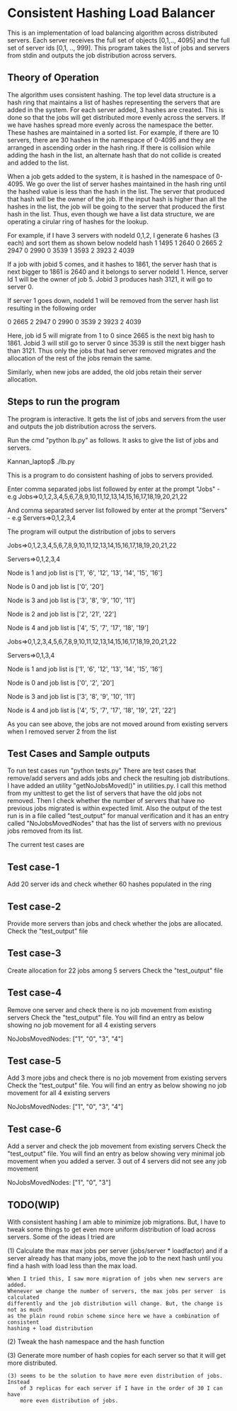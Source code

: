 Consistent Hashing Load Balancer
===============================

This is an implementation of load balancing algorithm across distributed servers.
Each server receives the full set of objects [0,1,.., 4095] and the full set
of server ids [0,1, .., 999]. This program takes the list of jobs and servers
from stdin and outputs the job distribution across servers.

Theory of Operation
-------------------

The algorithm uses consistent hashing. The top level data structure is a hash ring
that maintains a list of hashes representing the servers that are added in the 
system. For each server added, 3 hashes are created. This is done so that the
jobs will get distributed more evenly across the servers. If we have hashes 
spread more evenly across the namespace the better. These hashes are maintained 
in a sorted list. For example, if there are 10 servers, there are 30 hashes in 
the namespace of 0-4095 and they are arranged in ascending order in the hash ring. 
If there is collision while adding the hash in the list, an alternate hash that 
do not collide is created and added to the list.

When a job gets added to the system, it is hashed in the namespace of 0-4095. We 
go over the list of server hashes maintained in the hash ring until the hashed value
is less than the hash in the list. The server that produced that hash  will be the
owner of the job. If the input hash is higher than all the hashes in the list, the
job will be going to the server that produced the first hash in the list. Thus, even
though we have a list data structure, we are operating a cirular ring of hashes for
the lookup.

For example, if I have 3 servers with nodeId 0,1,2, I generate 6 hashes (3 each) and
sort them as shown below
nodeId  hash
1       1495
1       2640
0       2665
2       2947
0       2990
0       3539
1       3593
2       3923
2       4039

If a job with jobid 5 comes, and it hashes to 1861, the server hash that is next bigger
to 1861 is 2640 and it belongs to server nodeId 1. Hence, server Id 1 will be the owner 
of job 5. Jobid 3 produces hash 3121, it will go to server 0.

If server 1 goes down, nodeId 1 will be removed from the server hash list resulting in the
following order

0       2665
2       2947
0       2990
0       3539
2       3923
2       4039

Here, job id 5 will migrate from 1 to 0 since 2665 is the next big hash to 1861. Jobid 3 
will still go to server 0 since 3539 is still the next bigger hash than 3121. Thus only
the jobs that had server removed migrates and the allocation  of the rest of the jobs 
remain the same.

Similarly, when new jobs are added, the old jobs retain their server allocation. 

Steps to run the program
-----------------------

The program is interactive. It gets the list of jobs and servers from the user and outputs
the job distribution across the servers.

Run the cmd "python lb.py" as follows. It asks to give the list of jobs and servers.

Kannan_laptop$ ./lb.py

This is a program to do consistent hashing of jobs to servers provided.

Enter comma separated jobs list followed by enter at the prompt "Jobs" - e.g Jobs=>0,1,2,3,4,5,6,7,8,9,10,11,12,13,14,15,16,17,18,19,20,21,22

And comma separated server list followed by enter at the prompt "Servers" - e.g Servers=>0,1,2,3,4

The program will output the distribution of jobs to servers

Jobs=>0,1,2,3,4,5,6,7,8,9,10,11,12,13,14,15,16,17,18,19,20,21,22

Servers=>0,1,2,3,4

Node is 1 and job list is ['1', '6', '12', '13', '14', '15', '16']

Node is 0 and job list is ['0', '20']

Node is 3 and job list is ['3', '8', '9', '10', '11']

Node is 2 and job list is ['2', '21', '22']

Node is 4 and job list is ['4', '5', '7', '17', '18', '19']

Jobs=>0,1,2,3,4,5,6,7,8,9,10,11,12,13,14,15,16,17,18,19,20,21,22

Servers=>0,1,3,4

Node is 1 and job list is ['1', '6', '12', '13', '14', '15', '16']

Node is 0 and job list is ['0', '2', '20']

Node is 3 and job list is ['3', '8', '9', '10', '11']

Node is 4 and job list is ['4', '5', '7', '17', '18', '19', '21', '22']


As you can see above, the jobs are not moved around from existing servers
when I removed server 2 from the list


Test Cases and Sample outputs
----------------------------

To run test cases run "python tests.py"
There are test cases that remove/add servers and adds jobs and check the resulting
job distributions. I have added an utility "getNoJobsMoved()" in utilities.py. I 
call this method from my unittest to get the list of servers that have the old jobs
not removed. Then I check whether the number of servers that have no previous jobs
migrated is within expected limit.  Also the output of the test run is in a file 
called "test_output" for manual verification and it has an entry called "NoJobsMovedNodes" 
that has the list of servers with no previous jobs removed from its list.

The current test cases are

Test case-1
-----------
Add 20 server ids and check whether  60 hashes populated in the ring


Test case-2
-----------
Provide more servers than jobs and check whether the jobs are allocated. 
Check the "test_output" file

Test case-3
----------
Create allocation for  22 jobs among 5 servers
Check the "test_output" file

Test case-4
----------
Remove one server and check there is no job movement from existing servers
Check the "test_output" file. You will find an entry as below showing no job movement for 
all 4 existing servers

NoJobsMovedNodes:
["1", "0", "3", "4"]


Test case-5
----------
Add 3 more jobs and check there is no job movement from existing servers
Check the "test_output" file. You will find an entry as below showing no job movement for 
all 4 existing servers

NoJobsMovedNodes:
["1", "0", "3", "4"]

Test case-6
----------
Add a server and check the job movement from existing servers
Check the "test_output" file. You will find an entry as below showing very 
minimal job movement when you added a server. 3 out of 4 servers did not 
see any job movement 

NoJobsMovedNodes:
["1", "0", "3"]


TODO(WIP)
--------

With consistent hashing I am able to minimize job migrations. But, I have to tweak
some things to get even more uniform distribution of load across servers. Some of 
the ideas I tried are

(1) Calculate the max max jobs per server (jobs/server * loadfactor)  and if a server 
    already has that many jobs, move the job to the next hash until you find a hash 
    with load less than the max load.

    When I tried this, I saw more migration of jobs when new servers are added. 
    Whenever we change the number of servers, the max jobs per server  is calculated 
    differently and the job distribution will change. But, the change is not as much 
    as the plain round robin scheme since here we have a combination of consistent 
    hashing + load distribution
 
(2) Tweak the hash namespace  and the hash function

(3) Generate more number of hash copies for each server so that it will get more 
    distributed.

    (3) seems to be the solution to have more even distribution of jobs. Instead
        of 3 replicas for each server if I have in the order of 30 I can have
        more even distribution of jobs.
